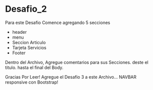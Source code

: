 # Desafio_2

Para este Desafio Comence agregando 5 secciones
* header
* menu
* Seccion Articulo
* Tarjeta Servicios
* Footer

Dentro del Archivo, Agregue comentarios para sus Secciones.
deste el titulo. hasta el final del Body.

Gracias Por Leer! 
Agregue el Desafio 3 a este Archivo... NAVBAR responsive con Bootstrap! 

